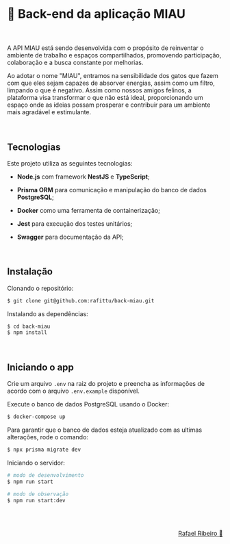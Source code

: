 # 🐚 Back-end da aplicação MIAU

###

<br>

A API MIAU está sendo desenvolvida com o propósito de reinventar o ambiente de trabalho e espaços compartilhados, promovendo participação, colaboração e a busca constante por melhorias.

Ao adotar o nome "MIAU", entramos na sensibilidade dos gatos que fazem com que eles sejam capazes de absorver energias, assim como um filtro, limpando o que é negativo. Assim como nossos amigos felinos, a plataforma visa transformar o que não está ideal, proporcionando um espaço onde as ideias possam prosperar e contribuir para um ambiente mais agradável e estimulante.

<br>

## Tecnologias

Este projeto utiliza as seguintes tecnologias:

- **Node.js** com framework **NestJS** e **TypeScript**;
- **Prisma ORM** para comunicação e manipulação do banco de dados **PostgreSQL**;
- **Docker** como uma ferramenta de containerização;

- **Jest** para execução dos testes unitários;
- **Swagger** para documentação da API;

<br>

## Instalação

Clonando o repositório:

```bash
$ git clone git@github.com:rafittu/back-miau.git
```

Instalando as dependências:

```bash
$ cd back-miau
$ npm install
```

<br>

## Iniciando o app

Crie um arquivo `.env` na raiz do projeto e preencha as informações de acordo com o arquivo `.env.example` disponível.

Execute o banco de dados PostgreSQL usando o Docker:

```bash
$ docker-compose up
```

Para garantir que o banco de dados esteja atualizado com as ultimas alterações, rode o comando:

```bash
$ npx prisma migrate dev
```

Iniciando o servidor:

```bash
# modo de desenvolvimento
$ npm run start

# modo de observação
$ npm run start:dev
```

<br>

##

<p align="right">
  <a href="https://www.linkedin.com/in/rafittu/">Rafael Ribeiro 🚀</a>
</p>
